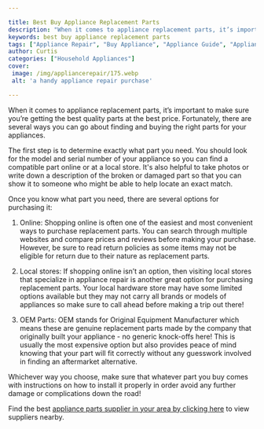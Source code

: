 ```yaml
---

title: Best Buy Appliance Replacement Parts
description: "When it comes to appliance replacement parts, it’s important to make sure you’re getting the best quality parts at the best price....swipe up to find out"
keywords: best buy appliance replacement parts
tags: ["Appliance Repair", "Buy Appliance", "Appliance Guide", "Appliance Parts"]
author: Curtis
categories: ["Household Appliances"]
cover: 
 image: /img/appliancerepair/175.webp
 alt: 'a handy appliance repair purchase'

---
```


When it comes to appliance replacement parts, it’s important to make sure you’re getting the best quality parts at the best price. Fortunately, there are several ways you can go about finding and buying the right parts for your appliances.

The first step is to determine exactly what part you need. You should look for the model and serial number of your appliance so you can find a compatible part online or at a local store. It's also helpful to take photos or write down a description of the broken or damaged part so that you can show it to someone who might be able to help locate an exact match.

Once you know what part you need, there are several options for purchasing it:

1) Online: Shopping online is often one of the easiest and most convenient ways to purchase replacement parts. You can search through multiple websites and compare prices and reviews before making your purchase. However, be sure to read return policies as some items may not be eligible for return due to their nature as replacement parts. 
 
2) Local stores: If shopping online isn’t an option, then visiting local stores that specialize in appliance repair is another great option for purchasing replacement parts. Your local hardware store may have some limited options available but they may not carry all brands or models of appliances so make sure to call ahead before making a trip out there! 

3) OEM Parts: OEM stands for Original Equipment Manufacturer which means these are genuine replacement parts made by the company that originally built your appliance - no generic knock-offs here! This is usually the most expensive option but also provides peace of mind knowing that your part will fit correctly without any guesswork involved in finding an aftermarket alternative. 

Whichever way you choose, make sure that whatever part you buy comes with instructions on how to install it properly in order avoid any further damage or complications down the road!

Find the best <a href="/pages/appliance-parts-suppliers/">appliance parts supplier in your area by clicking here</a> to view suppliers nearby.
